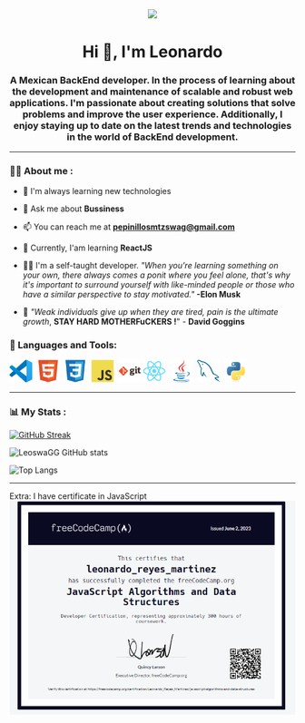 <div id="header" align="center">
    <img src="https://media4.giphy.com/media/goiauJeRxagM/giphy.gif?cid=ecf05e47apwpq5xqtr3pb31i13ydi3lfn86vnfg06r82uq3j&rid=giphy.gif&ct=g" width="500" />
    <h1 align="center">Hi 👋, I'm Leonardo</h1>
    <h3 align="center">A Mexican BackEnd developer. In the process of learning about the development and maintenance of scalable and robust web applications. I'm passionate about creating solutions that solve problems and improve the user experience. Additionally, I enjoy staying up to date on the latest trends and technologies in the world of BackEnd development.</h3>
</div>

---

### 👨‍💻 About me :

- 📝 I'm always learning new technologies

- 💬 Ask me about **Bussiness**

- 📫 You can reach me at **pepinillosmtzswag@gmail.com**

- 🌱 Currently, I'am learning **ReactJS**

-  🧑‍💻 I'm a self-taught developer. *"When you're learning something on your own, there always comes a ponit where you feel alone, that's why it's important to surround yourself with like-minded people or those who have a similar perspective to stay motivated."* **-Elon Musk**
-  🫵 *"Weak individuals give up when they are tired, pain is the ultimate growth*, **STAY HARD MOTHERFuCKERS !**" - **David Goggins**
  
<div align="left">
    <h3>🔨 Languages and Tools:</h3>
    <div>
        <img src="https://raw.githubusercontent.com/devicons/devicon/1119b9f84c0290e0f0b38982099a2bd027a48bf1/icons/vscode/vscode-original.svg"  title="VsCode" alt="VsCode" width="40" height="40"/>&nbsp;
               <img src="https://raw.githubusercontent.com/devicons/devicon/1119b9f84c0290e0f0b38982099a2bd027a48bf1/icons/html5/html5-original.svg" title="HTML5" alt="HTML" width="40" height="40"/>&nbsp;
                <img src="https://raw.githubusercontent.com/devicons/devicon/1119b9f84c0290e0f0b38982099a2bd027a48bf1/icons/css3/css3-original.svg" title="CSS" alt="CSS" width="40" height="40"/>&nbsp;
        <img src="https://raw.githubusercontent.com/devicons/devicon/1119b9f84c0290e0f0b38982099a2bd027a48bf1/icons/javascript/javascript-original.svg" title="JavaScript" alt="JavaScript" width="40" height="40"/>&nbsp;
        <img src="https://raw.githubusercontent.com/devicons/devicon/1119b9f84c0290e0f0b38982099a2bd027a48bf1/icons/git/git-original-wordmark.svg" title="Git" **alt="Git" width="40" height="40"/>
        <img src="https://raw.githubusercontent.com/devicons/devicon/1119b9f84c0290e0f0b38982099a2bd027a48bf1/icons/react/react-original.svg" title="ReactJS" alt="ReactJS" width="40" height="40"/>&nbsp;
        <img src="https://raw.githubusercontent.com/devicons/devicon/1119b9f84c0290e0f0b38982099a2bd027a48bf1/icons/java/java-original.svg" title="Java" alt="Java" width="40" height="40"/>&nbsp;
        <img src="https://raw.githubusercontent.com/devicons/devicon/1119b9f84c0290e0f0b38982099a2bd027a48bf1/icons/mysql/mysql-original.svg" title="Mysql" alt="Mysql" width="40" height="40"/>&nbsp;
        <img src="https://raw.githubusercontent.com/devicons/devicon/1119b9f84c0290e0f0b38982099a2bd027a48bf1/icons/python/python-original.svg" title="Mysql" alt="Mysql" width="40" height="40"/>&nbsp;
      </div>
</div>

---

### 📊 My Stats :

[![GitHub Streak](https://github-readme-streak-stats.herokuapp.com?user=LeoswaGG&theme=one-dark-pro&hide_border=verdadero&border_radius=5&locale=es&date_format=M%20j%5B%2C%20Y%5D)](https://git.io/streak-stats)

![LeoswaGG GitHub stats](https://github-readme-stats.vercel.app/api?username=LeoswaGG&theme=blue-green&show_icons=true)

![Top Langs](https://github-readme-stats.vercel.app/api/top-langs/?username=LeoswaGG&_progress=true)

---

Extra:
I have certificate in JavaScript
<img src ="certificado_js.png" align="center">
